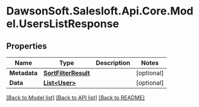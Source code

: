 # DawsonSoft.Salesloft.Api.Core.Model.UsersListResponse

## Properties

Name | Type | Description | Notes
------------ | ------------- | ------------- | -------------
**Metadata** | [**SortFilterResult**](SortFilterResult.md) |  | [optional] 
**Data** | [**List&lt;User&gt;**](User.md) |  | [optional] 

[[Back to Model list]](../README.md#documentation-for-models) [[Back to API list]](../README.md#documentation-for-api-endpoints) [[Back to README]](../README.md)

